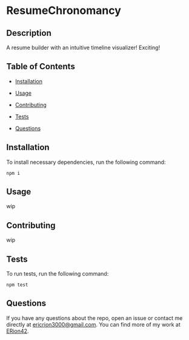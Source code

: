 # ResumeChronomancy


## Description

A resume builder with an intuitive timeline visualizer! Exciting!

## Table of Contents 

* [Installation](#installation)

* [Usage](#usage)

* [Contributing](#contributing)

* [Tests](#tests)

* [Questions](#questions)

## Installation

To install necessary dependencies, run the following command:

```
npm i
```

## Usage

wip


  
## Contributing

wip

## Tests

To run tests, run the following command:

```
npm test
```

## Questions

If you have any questions about the repo, open an issue or contact me directly at ericrion3000@gmail.com. You can find more of my work at [ERion42](https://github.com/ERion42/).
